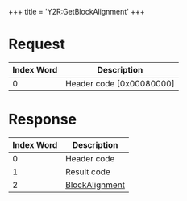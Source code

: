 +++
title = 'Y2R:GetBlockAlignment'
+++

# Request

| Index Word | Description                |
|------------|----------------------------|
| 0          | Header code \[0x00080000\] |

# Response

| Index Word | Description                                                 |
|------------|-------------------------------------------------------------|
| 0          | Header code                                                 |
| 1          | Result code                                                 |
| 2          | [BlockAlignment](Camera_Services#BlockAlignment "wikilink") |